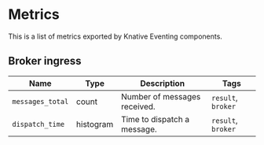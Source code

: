 # Metrics

This is a list of metrics exported by Knative Eventing components.

## Broker ingress

| Name             | Type      | Description                  | Tags               |
| ---------------- | --------- | ---------------------------- | ------------------ |
| `messages_total` | count     | Number of messages received. | `result`, `broker` |
| `dispatch_time`  | histogram | Time to dispatch a message.  | `result`, `broker` |

